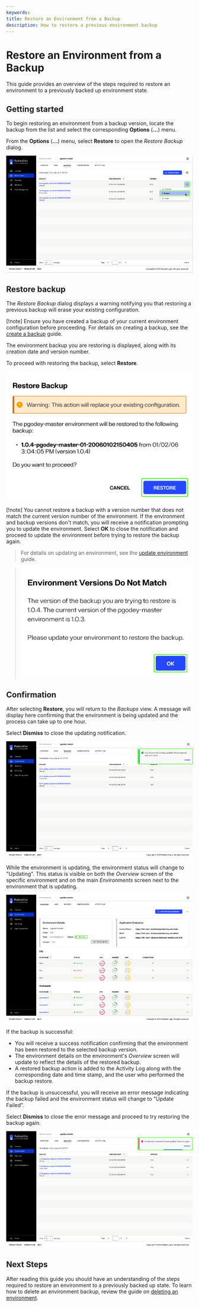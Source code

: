 ```yaml
---
keywords:
title: Restore an Environment from a Backup
description: How to restore a previous environment backup
---
```

# Restore an Environment from a Backup

This guide provides an overview of the steps required to restore an environment to a previously backed up environment state.

## Getting started

To begin restoring an environment from a backup version, locate the backup from the list and select the corresponding **Options** (**...**) menu.

From the **Options** (**...**) menu, select **Restore** to open the *Restore Backup* dialog.

![image description](images/restore-button.png)

## Restore backup

The *Restore Backup* dialog displays a warning notifying you that restoring a previous backup will erase your existing configuration.

[!note] Ensure you have created a backup of your current environment configuration before proceeding. For details on creating a backup, see the [create a backup](create-backup.md) guide.

The environment backup you are restoring is displayed, along with its creation date and version number.

To proceed with restoring the backup, select **Restore**.

![image description](images/restore-confirmation.png)

[!note] You cannot restore a backup with a version number that does not match the current version number of the environment. If the environment and backup versions don't match, you will receive a notification prompting you to update the environment. Select **OK** to close the notification and proceed to update the environment before trying to restore the backup again.

> For details on updating an environment, see the [update environment](../environment-details/update-environment.md) guide.

> ![image description](images/restore-warning-nomatch.png)

## Confirmation

After selecting **Restore**, you will return to the *Backups* view. A message will display here confirming that the environment is being updated and the process can take up to one hour.

Select **Dismiss** to close the updating notification.

![image description](images/restore-updating.png)

While the environment is updating, the environment status will change to "Updating". This status is visible on both the *Overview* screen of the specific environment and on the main *Environments* screen next to the environment that is updating.

![image description](images/restore-status-updating.png)

If the backup is successful:

- You will receive a success notification confirming that the environment has been restored to the selected backup version.
- The environment details on the environment's *Overview* screen will update to reflect the details of the restored backup.
- A restored backup action is added to the Activity Log along with the corresponding date and time stamp, and the user who performed the backup restore.

If the backup is unsuccessful, you will receive an error message indicating the backup failed and the environment status will change to "Update Failed".

Select **Dismiss** to close the error message and proceed to try restoring the backup again.

![image description](images/restore-error.png)

## Next Steps

After reading this guide you should have an understanding of the steps required to restore an environment to a previously backed up state. To learn how to delete an environment backup, review the guide on [deleting an environment](delete-backup.md).
